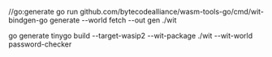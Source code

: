 //go:generate go run github.com/bytecodealliance/wasm-tools-go/cmd/wit-bindgen-go generate --world fetch --out gen ./wit





go generate
tinygo build --target-wasip2 --wit-package ./wit --wit-world password-checker